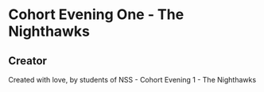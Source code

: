 # Cohort Evening One - The Nighthawks

## Creator

Created with love, by students of NSS - Cohort Evening 1 - The Nighthawks
